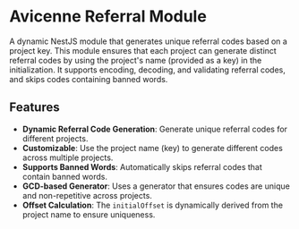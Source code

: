 # Avicenne Referral Module

A dynamic NestJS module that generates unique referral codes based on a project key. This module ensures that each project can generate distinct referral codes by using the project's name (provided as a key) in the initialization. It supports encoding, decoding, and validating referral codes, and skips codes containing banned words.

## Features

- **Dynamic Referral Code Generation**: Generate unique referral codes for different projects.
- **Customizable**: Use the project name (key) to generate different codes across multiple projects.
- **Supports Banned Words**: Automatically skips referral codes that contain banned words.
- **GCD-based Generator**: Uses a generator that ensures codes are unique and non-repetitive across projects.
- **Offset Calculation**: The `initialOffset` is dynamically derived from the project name to ensure uniqueness.